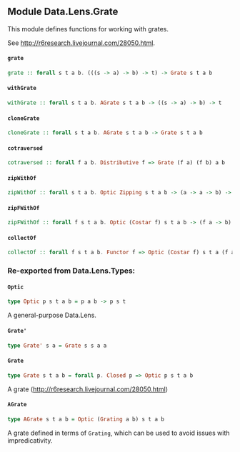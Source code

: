 ## Module Data.Lens.Grate

This module defines functions for working with grates.

See <http://r6research.livejournal.com/28050.html>.

#### `grate`

``` purescript
grate :: forall s t a b. (((s -> a) -> b) -> t) -> Grate s t a b
```

#### `withGrate`

``` purescript
withGrate :: forall s t a b. AGrate s t a b -> ((s -> a) -> b) -> t
```

#### `cloneGrate`

``` purescript
cloneGrate :: forall s t a b. AGrate s t a b -> Grate s t a b
```

#### `cotraversed`

``` purescript
cotraversed :: forall f a b. Distributive f => Grate (f a) (f b) a b
```

#### `zipWithOf`

``` purescript
zipWithOf :: forall s t a b. Optic Zipping s t a b -> (a -> a -> b) -> s -> s -> t
```

#### `zipFWithOf`

``` purescript
zipFWithOf :: forall f s t a b. Optic (Costar f) s t a b -> (f a -> b) -> (f s -> t)
```

#### `collectOf`

``` purescript
collectOf :: forall f s t a b. Functor f => Optic (Costar f) s t a (f a) -> (b -> s) -> f b -> t
```


### Re-exported from Data.Lens.Types:

#### `Optic`

``` purescript
type Optic p s t a b = p a b -> p s t
```

A general-purpose Data.Lens.

#### `Grate'`

``` purescript
type Grate' s a = Grate s s a a
```

#### `Grate`

``` purescript
type Grate s t a b = forall p. Closed p => Optic p s t a b
```

A grate (http://r6research.livejournal.com/28050.html)

#### `AGrate`

``` purescript
type AGrate s t a b = Optic (Grating a b) s t a b
```

A grate defined in terms of `Grating`, which can be used
to avoid issues with impredicativity.

